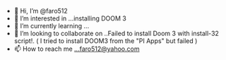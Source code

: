 - 👋 Hi, I’m @faro512
- 👀 I’m interested in ...installing DOOM 3
- 🌱 I’m currently learning ...
- 💞️ I’m looking to collaborate on ..Failed to install Doom 3 with install-32 script!. ( I tried to install DOOM3 from the "PI Apps" but failed )
- 📫 How to reach me ...faro512@yahoo.com

<!---
faro512/faro512 is a ✨ special ✨ repository because its `README.md` (this file) appears on your GitHub profile.
You can click the Preview link to take a look at your changes.
--->
